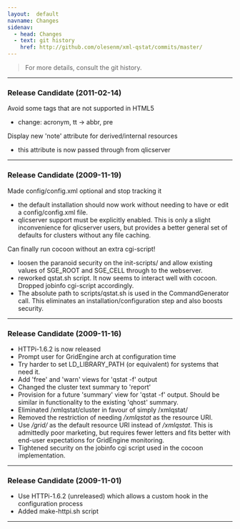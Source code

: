 ```yaml
---
layout:  default
navname: Changes
sidenav:
  - head: Changes
  - text: git history
    href: http://github.com/olesenm/xml-qstat/commits/master/
---
```


> For more details, consult the git history.

---------------
### Release Candidate (2011-02-14)

Avoid some tags that are not supported in HTML5

- change:  acronym, tt -> abbr, pre

Display new 'note' attribute for derived/internal resources

- this attribute is now passed through from qlicserver

---------------
### Release Candidate (2009-11-19)

Made config/config.xml optional and stop tracking it

- the default installation should now work without needing to have
  or edit a config/config.xml file.
- qlicserver support must be explicitly enabled. This is only a slight
  inconvenience for qlicserver users, but provides a better general set of
  defaults for clusters without any file caching.

Can finally run cocoon without an extra cgi-script!

- loosen the paranoid security on the init-scripts/ and allow
  existing values of SGE_ROOT and SGE_CELL through to the webserver.
- reworked qstat.sh script. It now seems to interact well with cocoon.
  Dropped jobinfo cgi-script accordingly.
- The absolute path to scripts/qstat.sh is used in the CommandGenerator
  call. This eliminates an installation/configuration step and also boosts
  security.

---------------
### Release Candidate (2009-11-16)

- HTTPi-1.6.2 is now released
- Prompt user for GridEngine arch at configuration time
- Try harder to set LD_LIBRARY_PATH (or equivalent) for systems that
  need it.
- Add 'free' and 'warn' views for 'qstat -f' output
- Changed the cluster text summary to 'report'
- Provision for a future 'summary' view for 'qstat -f' output.
  Should be similar in functionality to the existing 'qhost' summary.
- Eliminated /xmlqstat/cluster in favour of simply /xmlqstat/
- Removed the restriction of needing */xmlqstat* as the resource URI.
- Use */grid/* as the default resource URI instead of */xmlqstat*. This is
  admittedly poor marketing, but requires fewer letters and fits better with
  end-user expectations for GridEngine monitoring.
- Tightened security on the jobinfo cgi script used in the cocoon
  implementation.

---------------
### Release Candidate (2009-11-01)

- Use HTTPi-1.6.2 (unreleased) which allows a custom hook in the
  configuration process
- Added make-httpi.sh script

---------------

